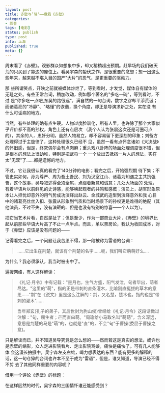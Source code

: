 ```yaml
---
layout: post
title: 赤壁与’萌‘——我看《赤壁》
categories:
- 影音
tags: [电影]
status: publish
type: post
info: 上海
published: true
meta: {}
---
```


周末看了《赤壁》。观影群众如想象中多，却又稍稍超出预期。赶早场的我们破天荒的只买到了靠边的座位上。看吴宇森的蛰伏之作，是很重要的念想；想一出这么些年来，越来越不堪入目的国产"大片"的恶气，是更重要的驱动力。

那 些所谓笑点，开映之前就被媒体炒烂了，等到看时，才发觉，媒体自有媒体的无耻之处。有些正常台词，稍加改动，例如那个著名的"多吃一碗"，等到看时，不过 是"你多吃一点吧,东吴的路很远"，满自然的一句台词，数字之谬却平添荒诞；而诸葛亮的"冷静"、"略懂"的诙谐，换个角度，却正是导演求新之处，实在没 有什么可诟病的地方。

当然，有些处理的确有点生硬。人物过度脸谱化，所有人里，也许除了那个大家似乎评价都不高的孙权，角色上还有点层次 （我个人认为张震这次还是可圈可点的），其余的人，忠奸分明，虽然人物易立，却不容易留下更深刻的印象；刘备方处理得过于主旋律了，这种处理很久已经不 见，虽然一看有点怀念诸如《大决战》的怀旧感，但是，终究偶尔会有点肉麻；重头戏八卦阵的场面处理调度很不错，但是根本的想法上很幼稚，特别是把武将一个 一个放出去抵挡一片人的想法，实在太"无双"了……都是遗憾的地方。

不过，它让我很认真的看完了140分钟的电影；看完之后，开始强烈期 待下集；不管史实如何，孙为尊严、周为吾土吾民、刘为汉室江山、诸葛为知遇之主共抗强曹，这个故事，吴导叙述得全须全尾，点缀着新意和诚意；几处大场面的 处理，有着华语片以前鲜见的史诗感，能够唤起观者的共鸣和感概；演员上，胡军形象原本让人担忧却意外的用气势成功演绎出赵云、金城武的造型到演绎意外和我 心目中的诸葛亮丝丝入扣、张震从形象到气质和当时场景下的孙权更是难得的绝配（其他演员，不过不失，没有演砸的、但是也没有特别的惊喜——个人以为）。

把它当艺术片看，自然是扯了；但是至少，作为一部商业大片，《赤壁》的境界比起从前那些华语大片高了不止一点半点。而且，单以票房论，我认为收回成本，对于《赤壁》应该是没有问题的——

记得看完之后，一个问题让我苦思不得，那一段被称为雷语的台词：

> ......它出生在荆楚，就该有个荆楚的名字......呃，我们叫它萌萌好么....

为什么？我必须承认，我当时被击中了。

遍搜网络，有人这样解读：

> 《礼记·月令》中有记载："是月也，生气方盛，阳气发泄，句者毕出，萌者尽达。"这里的"萌"，指的正是带刺的直条灌木，比喻刚直挺拔的草木的意思……"荆"在《说文》里是这么注解的：荆，又名楚，楚木也。指的也是"带刺的灌木"……    
> 
> 当年郑玄(孔子的弟子，其后世封为朐山侯)曾经给《礼记·月令》这段话做过注解："句，屈生者；芒而直曰萌。"周瑜给小马取名叫"萌萌"，含义深远，意思是荆楚的马是"萌"的，也就是"直"的，不会"句"于曹操(委屈于曹操之意)。    

只是解读而已，并不知道吴导究竟是怎么想的——然而若这是真实的想法，或许也是赤壁的缩影，众人走进影院看片、走出影院骂娘，痛快是痛快了。可有几人能够体 会这漫长拍摄中，吴宇森左支右绌，竭力想表达的东西？能有更多的解释的话，这一句仓猝的台词也许本不至于成为"雷语"，但是，谁又知道，导演已经不得不剪 去了其他同样重要的内容呢？

借用一个评论《赤壁》的标题：

在这样囧然的时代，吴宇森的三国情怀谁还能感受到？






